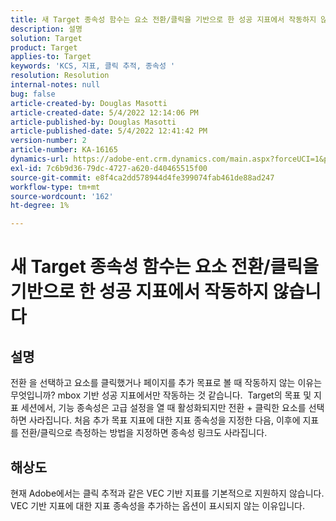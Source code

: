 ```yaml
---
title: 새 Target 종속성 함수는 요소 전환/클릭을 기반으로 한 성공 지표에서 작동하지 않습니다
description: 설명
solution: Target
product: Target
applies-to: Target
keywords: 'KCS, 지표, 클릭 추적, 종속성 '
resolution: Resolution
internal-notes: null
bug: false
article-created-by: Douglas Masotti
article-created-date: 5/4/2022 12:14:06 PM
article-published-by: Douglas Masotti
article-published-date: 5/4/2022 12:41:42 PM
version-number: 2
article-number: KA-16165
dynamics-url: https://adobe-ent.crm.dynamics.com/main.aspx?forceUCI=1&pagetype=entityrecord&etn=knowledgearticle&id=3d4781ad-a3cb-ec11-a7b6-6045bd00d7cd
exl-id: 7c6b9d36-79dc-4727-a620-d40465515f00
source-git-commit: e8f4ca2dd578944d4fe399074fab461de88ad247
workflow-type: tm+mt
source-wordcount: '162'
ht-degree: 1%

---
```


# 새 Target 종속성 함수는 요소 전환/클릭을 기반으로 한 성공 지표에서 작동하지 않습니다

## 설명


전환 을 선택하고 요소를 클릭했거나 페이지를 추가 목표로 볼 때 작동하지 않는 이유는 무엇입니까? mbox 기반 성공 지표에서만 작동하는 것 같습니다. 
Target의 목표 및 지표 세션에서, 기능 종속성은 고급 설정을 열 때 활성화되지만 전환 + 클릭한 요소를 선택하면 사라집니다. 처음 추가 목표 지표에 대한 지표 종속성을 지정한 다음, 이후에 지표를 전환/클릭으로 측정하는 방법을 지정하면 종속성 링크도 사라집니다.


## 해상도


현재 Adobe에서는 클릭 추적과 같은 VEC 기반 지표를 기본적으로 지원하지 않습니다. VEC 기반 지표에 대한 지표 종속성을 추가하는 옵션이 표시되지 않는 이유입니다.
